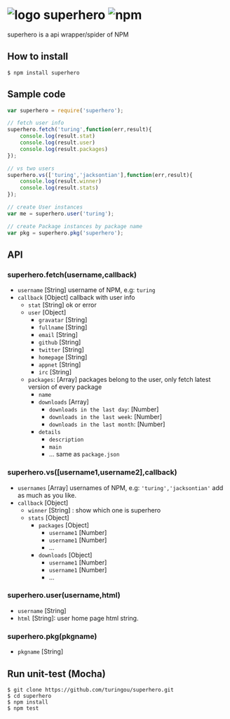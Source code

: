 # ![logo](http://ww4.sinaimg.cn/large/61ff0de3gw1e763spuvsdj201y0273yc.jpg) superhero ![npm](https://badge.fury.io/js/superhero.png)

superhero is a api wrapper/spider of NPM

## How to install

````
$ npm install superhero
````

## Sample code

````javascript
var superhero = require('superhero');

// fetch user info
superhero.fetch('turing',function(err,result){
    console.log(result.stat)
    console.log(result.user)
    console.log(result.packages)
});

// vs two users
superhero.vs(['turing','jacksontian'],function(err,result){
    console.log(result.winner)
    console.log(result.stats)
});

// create User instances
var me = superhero.user('turing');

// create Package instances by package name
var pkg = superhero.pkg('superhero');
````

## API

### superhero.fetch(username,callback) 
- `username` [String] username of NPM, e.g: `turing`
- `callback` [Object] callback with user info
    - `stat` [String] ok or error
    - `user` [Object]
        - `gravatar` [String]
        - `fullname` [String]
        - `email` [String]
        - `github` [String]
        - `twitter` [String]
        - `homepage` [String]
        - `appnet` [String]
        - `irc` [String]
    - `packages`: [Array] packages belong to the user, only fetch latest version of every package
        - `name`
        - `downloads` [Array]
            - `downloads in the last day`: [Number]
            - `downloads in the last week`: [Number]
            - `downloads in the last month`: [Number]
        - `details`
            - `description`
            - `main`
            - ... same as `package.json`

### superhero.vs([username1,username2],callback)
- `usernames` [Array] usernames of NPM, e.g: `'turing','jacksontian'` add as much as you like.
- `callback` [Object] 
    - `winner` [String] : show which one is superhero
    - `stats` [Object]
        - `packages` [Object]
            - `username1` [Number]
            - `username1` [Number]
            - ...
        - `downloads` [Object]
            - `username1` [Number]
            - `username1` [Number]
            - ...

### superhero.user(username,html)
- `username` [String]
- `html` [String]:  user home page html string.

### superhero.pkg(pkgname) 
- `pkgname` [String]

## Run unit-test (Mocha)

````
$ git clone https://github.com/turingou/superhero.git
$ cd superhero
$ npm install 
$ npm test
````